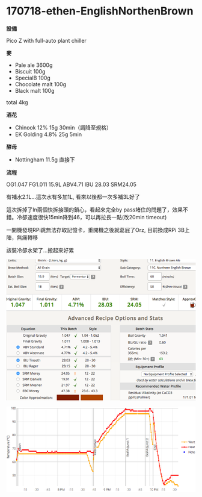# 170718-ethen-EnglishNorthenBrown

**設備**

Pico Z with full-auto plant chiller

**麥**

* Pale ale 3600g
* Biscuit 100g
* SpecialB 100g
* Chocolate malt 100g
* Black malt 100g

total 4kg

**酒花**

* Chinook 12% 15g 30min（調降至規格）
* EK Golding 4.8% 25g 5min

**酵母**
 
* Nottingham 11.5g 直接下

**流程**

OG1.047 FG1.011 15.9L ABV4.71 IBU 28.03 SRM24.05

有補水2.1L...這次水有多加1L, 看來以後都一次多補3L好了

這次拆掉了In兩個快拆接頭的鎖心，看起來完全by pass堵住的問題了，效果不錯。冷卻速度很快15min降到46，可以再拉長一點(改20min timeout)

一開機發現RPi跳無法存取記憶卡，重開機之後就葛屁了Orz, 目前換成RPi 3B上陣，無痛轉移

該裝冷卻水架了...搬起來好累

![](../img/test50.png)

![](../img/test51.png)

